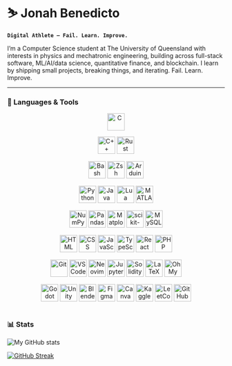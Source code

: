 # ⛷ Jonah Benedicto

**`Digital Athlete — Fail. Learn. Improve.`**

I’m a Computer Science student at The University of Queensland with interests in physics and mechatronic engineering, building across full-stack software, ML/AI/data science, quantitative finance, and blockchain. I learn by shipping small projects, breaking things, and iterating. Fail. Learn. Improve.

---

### 🧰 Languages & Tools

<div align="center">

  <!-- Row 1 (low-level) -->
  <p>
    <img alt="C" width="40" src="https://cdn.jsdelivr.net/gh/devicons/devicon@latest/icons/c/c-original.svg" />
  </p>

  <!-- Row 2 -->
  <p>
    <img alt="C++"  width="40" src="https://cdn.jsdelivr.net/gh/devicons/devicon@latest/icons/cplusplus/cplusplus-original.svg" />
    <img alt="Rust" width="40" src="https://cdn.jsdelivr.net/gh/devicons/devicon@latest/icons/rust/rust-original.svg" />
  </p>

  <!-- Row 3 (shell & hardware-adjacent) -->
  <p>
    <img alt="Bash"    width="40" src="https://cdn.jsdelivr.net/gh/devicons/devicon@latest/icons/bash/bash-original.svg" />
    <img alt="Zsh"     width="40" src="https://cdn.jsdelivr.net/gh/devicons/devicon@latest/icons/zsh/zsh-original.svg" />
    <img alt="Arduino" width="40" src="https://cdn.jsdelivr.net/gh/devicons/devicon@latest/icons/arduino/arduino-original.svg" />
  </p>

  <!-- Row 4 (general-purpose) -->
  <p>
    <img alt="Python" width="40" src="https://cdn.jsdelivr.net/gh/devicons/devicon@latest/icons/python/python-original.svg" />
    <img alt="Java"   width="40" src="https://cdn.jsdelivr.net/gh/devicons/devicon@latest/icons/java/java-original.svg" />
    <img alt="Lua"    width="40" src="https://cdn.jsdelivr.net/gh/devicons/devicon@latest/icons/lua/lua-original.svg" />
    <img alt="MATLAB" width="40" src="https://cdn.jsdelivr.net/gh/devicons/devicon@latest/icons/matlab/matlab-original.svg" />
  </p>

  <!-- Row 5 (data & DB) -->
  <p>
    <img alt="NumPy"         width="40" src="https://cdn.jsdelivr.net/gh/devicons/devicon@latest/icons/numpy/numpy-original.svg" />
    <img alt="Pandas"        width="40" src="https://cdn.jsdelivr.net/gh/devicons/devicon@latest/icons/pandas/pandas-original.svg" />
    <img alt="Matplotlib"    width="40" src="https://cdn.jsdelivr.net/gh/devicons/devicon@latest/icons/matplotlib/matplotlib-original.svg" />
    <img alt="scikit-learn"  width="40" src="https://cdn.jsdelivr.net/gh/devicons/devicon@latest/icons/scikitlearn/scikitlearn-original.svg" />
    <img alt="MySQL"         width="40" src="https://cdn.jsdelivr.net/gh/devicons/devicon@latest/icons/mysql/mysql-original.svg" />
  </p>

  <!-- Row 6 (web) -->
  <p>
    <img alt="HTML"       width="40" src="https://cdn.jsdelivr.net/gh/devicons/devicon@latest/icons/html5/html5-original.svg" />
    <img alt="CSS"        width="40" src="https://cdn.jsdelivr.net/gh/devicons/devicon@latest/icons/css3/css3-original.svg" />
    <img alt="JavaScript" width="40" src="https://cdn.jsdelivr.net/gh/devicons/devicon@latest/icons/javascript/javascript-original.svg" />
    <img alt="TypeScript" width="40" src="https://cdn.jsdelivr.net/gh/devicons/devicon@latest/icons/typescript/typescript-original.svg" />
    <img alt="React"      width="40" src="https://cdn.jsdelivr.net/gh/devicons/devicon@latest/icons/react/react-original.svg" />
    <img alt="PHP"        width="40" src="https://cdn.jsdelivr.net/gh/devicons/devicon@latest/icons/php/php-original.svg" />
  </p>

  <!-- Row 7 (tooling & editors) -->
  <p>
    <img alt="Git"        width="40" src="https://cdn.jsdelivr.net/gh/devicons/devicon@latest/icons/git/git-original.svg" />
    <img alt="VS Code"    width="40" src="https://cdn.jsdelivr.net/gh/devicons/devicon@latest/icons/vscode/vscode-original.svg" />
    <img alt="Neovim"     width="40" src="https://cdn.jsdelivr.net/gh/devicons/devicon@latest/icons/neovim/neovim-original.svg" />
    <img alt="Jupyter"    width="40" src="https://cdn.jsdelivr.net/gh/devicons/devicon@latest/icons/jupyter/jupyter-original.svg" />
    <img alt="Solidity"   width="40" src="https://cdn.jsdelivr.net/gh/devicons/devicon@latest/icons/solidity/solidity-original.svg" />
    <img alt="LaTeX"   width="40" src="https://cdn.jsdelivr.net/gh/devicons/devicon@latest/icons/latex/latex-original.svg" />
    <img alt="Oh My Zsh"  width="40" src="https://cdn.jsdelivr.net/gh/devicons/devicon@latest/icons/ohmyzsh/ohmyzsh-original.svg" />
  </p>

  <!-- Row 8 (design, game, platforms — highest level) -->
  <p>
    <img alt="Godot"   width="40" src="https://cdn.jsdelivr.net/gh/devicons/devicon@latest/icons/godot/godot-original.svg" />
    <img alt="Unity"   width="40" src="https://cdn.jsdelivr.net/gh/devicons/devicon@latest/icons/unity/unity-original.svg" />
    <img alt="Blender" width="40" src="https://cdn.jsdelivr.net/gh/devicons/devicon@latest/icons/blender/blender-original.svg" />
    <img alt="Figma"   width="40" src="https://cdn.jsdelivr.net/gh/devicons/devicon@latest/icons/figma/figma-original.svg" />
    <img alt="Canva"   width="40" src="https://cdn.jsdelivr.net/gh/devicons/devicon@latest/icons/canva/canva-original.svg" />
    <img alt="Kaggle"  width="40" src="https://cdn.jsdelivr.net/gh/devicons/devicon@latest/icons/kaggle/kaggle-original.svg" />
    <img alt="LeetCode"   width="40" src="https://cdn.jsdelivr.net/gh/devicons/devicon@latest/icons/leetcode/leetcode-original.svg" />
    <img alt="GitHub"     width="40" src="https://cdn.jsdelivr.net/gh/devicons/devicon@latest/icons/github/github-original.svg" />
  </p>

</div>

#

### 📊 Stats

![My GitHub stats](https://github-readme-stats.vercel.app/api?username=migzster-snow&show_icons=true)

[![GitHub Streak](https://streak-stats.demolab.com?user=migzster-snow)](https://git.io/streak-stats)
